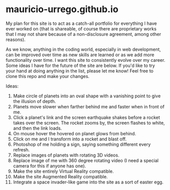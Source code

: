 # mauricio-urrego.github.io

My plan for this site is to act as a catch-all portfolio for everything I have ever worked on (that is shareable, of course there are proprietary works that I may not share because of a non-disclosure agreement, among other reasons).

As we know, anything in the coding world, especially in web development, can be improved over time as new skills are learned or as we add more functionality over time. I want this site to consistently evolve over my career. Some ideas I have for the future of the site are below. If you'd like to try your hand at doing anything in the list, please let me know! Feel free to clone this repo and make your changes.

Ideas:
1. Make circle of planets into an oval shape with a vanishing point to give the illusion of depth.
2. Planets move slower when farther behind me and faster when in front of me.
3. Click a planet's link and the screen earthquake shakes before a rocket takes over the screen. The rocket zooms by, the screen flashes to white, and then the link loads.
4. On mouse hover the hovered on planet glows from behind.
5. Click on me and I transform into a rocket and blast off.
6. Photoshop of me holding a sign, saying something different every refresh.
7. Replace images of planets with rotating 3D videos.
8. Replace image of me with 360 degree rotating video (I need a special camera for this if anyone has one).
9. Make the site entirely Virtual Reality compatible.
10. Make the site Augmented Reality compatible.
11. Integrate a space invader-like game into the site as a sort of easter egg.

